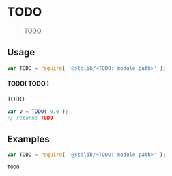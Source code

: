 TODO
===

> TODO


<!-- <intro> -->

<!-- </intro> -->


<!-- <usage> -->

## Usage

``` javascript
var TODO = require( '@stdlib/<TODO: module path>' );
```

#### TODO( TODO )

TODO

``` javascript
var v = TODO( 0.0 );
// returns TODO
```

<!-- </usage> -->


<!-- <examples> -->

## Examples

``` javascript
var TODO = require( '@stdlib/<TODO: module path>' );

TODO
```

<!-- </examples> -->


<!-- <links> -->

<!-- </links> -->
